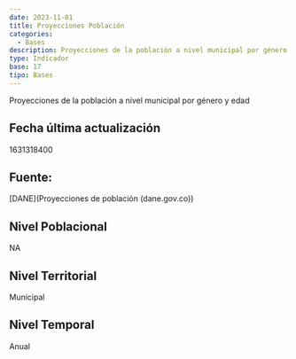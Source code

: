 ```yaml
---
date: 2023-11-01
title: Proyecciones Población
categories:
  - Bases
description: Proyecciones de la población a nivel municipal por género y edad
type: Indicador
base: 17
tipo: Bases
--- 
```


Proyecciones de la población a nivel municipal por género y edad

## Fecha última actualización
1631318400

## Fuente:
[DANE](Proyecciones de población (dane.gov.co))

## Nivel Poblacional
 NA

## Nivel Territorial
Municipal

## Nivel Temporal
Anual